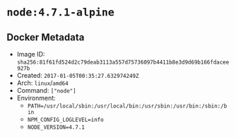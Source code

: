 # `node:4.7.1-alpine`

## Docker Metadata

- Image ID: `sha256:81f61fd524d2c79deab3113a557d75736097b4411b8e3d9d69b166fdacee927b`
- Created: `2017-01-05T00:35:27.632974249Z`
- Arch: `linux`/`amd64`
- Command: `["node"]`
- Environment:
  - `PATH=/usr/local/sbin:/usr/local/bin:/usr/sbin:/usr/bin:/sbin:/bin`
  - `NPM_CONFIG_LOGLEVEL=info`
  - `NODE_VERSION=4.7.1`
